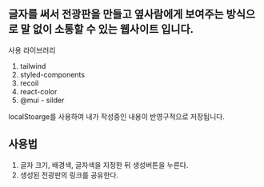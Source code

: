 ## 글자를 써서 전광판을 만들고 옆사람에게 보여주는 방식으로 말 없이 소통할 수 있는 웹사이트 입니다.

사용 라이브러리
1. tailwind
2. styled-components
3. recoil
4. react-color
5. @mui - silder

localStoarge를 사용하여 내가 작성중인 내용이 반영구적으로 저장됩니다.

## 사용법
1. 글자 크기, 배경색, 글자색을 지정한 뒤 생성버튼을 누른다.
2. 생성된 전광판의 링크를 공유한다.

